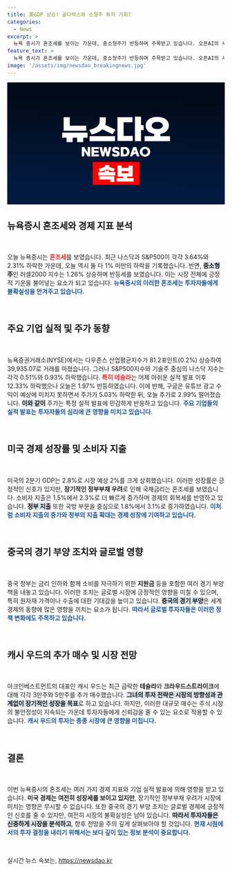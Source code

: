 ```yaml
---
title: 美GDP 상승! 골디락스와 소형주 투자 기회?
categories:
  - News
excerpt: >
  뉴욕 증시가 혼조세를 보이는 가운데, 중소형주가 반등하며 주목받고 있습니다. 오픈AI의 새로운 검색 엔진 서치GPT 발표 후 기술주에 변동성이 커졌고, 포드는 실적 불안으로 18% 급락했습니다. 크라우드스트라이크와 테슬라의 주가 변화도 놓치지 마세요!
feature_text: >
  뉴욕 증시가 혼조세를 보이는 가운데, 중소형주가 반등하며 주목받고 있습니다. 오픈AI의 새로운 검색 엔진 서치GPT 발표 후 기술주에 변동성이 커졌고, 포드는 실적 불안으로 18% 급락했습니다. 크라우드스트라이크와 테슬라의 주가 변화도 놓치지 마세요!
image: '/assets/img/newsdao_breakingnews.jpg'
---
```


<p><img src="/assets/img/newsdao_breakingnews.jpg" alt="firstkoreanews 속보" /></p>

<h2 data-ke-size="size26">뉴욕증시 혼조세와 경제 지표 분석</h2>

<p data-ke-size="size16">&nbsp;</p>

<p>오늘 뉴욕증시는 <b><span style="color: #ee2323;">혼조세</span></b>를 보였습니다. 최근 나스닥과 S&amp;P500이 각각 3.64%와 2.31% 하락한 가운데, 오늘 역시 둘 다 1% 미만의 하락을 기록했습니다. 반면, <b><span style="background-color: #21538527;">중소형주</span></b>인 러셀2000 지수는 1.26% 상승하며 반등세를 보였습니다. 이는 시장 전체에 긍정적 기운을 불어넣는 요소가 되고 있습니다. <b><span style="color: #1a5490;">뉴욕증시의 이러한 혼조세는 투자자들에게 불확실성을 안겨주고 있습니다.</span></b></p>

<p data-ke-size="size16">&nbsp;</p>

<h2 data-ke-size="size26">주요 기업 실적 및 주가 동향</h2>

<p data-ke-size="size16">&nbsp;</p>

<p>뉴욕증권거래소(NYSE)에서는 다우존스 산업평균지수가 81.2포인트(0.2%) 상승하여 39,935.07로 거래를 마쳤습니다. 그러나 S&amp;P500지수와 기술주 중심의 나스닥 지수는 각각 0.51%와 0.93% 하락했습니다. <b><span style="color: #ee2323;">특히 테슬라</span></b>는 어제 아쉬운 실적 발표 이후 12.33% 하락했으나 오늘은 1.97% 반등하였습니다. 이에 반해, 구글은 유튜브 광고 수익이 예상에 미치지 못하면서 주가가 5.03% 하락한 뒤, 오늘 추가로 2.99% 떨어졌습니다. <b><span style="background-color: #21538527;">이와 같이</span></b> 주가는 특정 실적 발표에 민감하게 반응하고 있습니다. <b><span style="color: #1a5490;">주요 기업들의 실적 발표는 투자자들의 심리에 큰 영향을 미치고 있습니다.</span></b></p>

<p data-ke-size="size16">&nbsp;</p>

<h2 data-ke-size="size26">미국 경제 성장률 및 소비자 지출</h2>

<p data-ke-size="size16">&nbsp;</p>

<p>미국의 2분기 GDP는 2.8%로 시장 예상 2%를 크게 상회했습니다. 이러한 성장률은 긍정적인 신호가 있지만, <b><span style="ee2323;">장기적인 정부부채 우려</span></b>로 인해 국채금리는 혼조세를 보였습니다. 소비자 지출은 1.5%에서 2.3%로 더 빠르게 증가하며 경제의 회복세를 반영하고 있습니다. <b><span style="background-color: #21538527;">정부 지출</span></b> 또한 국방 부문을 중심으로 1.8%에서 3.1%로 증가하였습니다. <b><span style="color: #1a5490;">이처럼 소비자 지출의 증가와 정부의 지출 확대는 경제 성장에 기여하고 있습니다.</span></b></p>

<p data-ke-size="size16">&nbsp;</p>

<h2 data-ke-size="size26">중국의 경기 부양 조치와 글로벌 영향</h2>

<p data-ke-size="size16">&nbsp;</p>

<p>중국 정부는 금리 인하와 함께 소비를 자극하기 위한 <b><span style="ee2323;">지원금</span></b> 등을 포함한 여러 경기 부양책을 내놓고 있습니다. 이러한 조치는 글로벌 시장에 긍정적인 영향을 미칠 수 있으며, 특히 원자재 가격이나 수출에 대한 기대감을 높이고 있습니다. <b><span style="background-color: #21538527;">중국의 경기 부양</span></b>은 세계 경제의 동향에 많은 영향을 끼치는 요소가 됩니다. <b><span style="color: #1a5490;">따라서 글로벌 투자자들은 이러한 정책 변화에도 주목하고 있습니다.</span></b></p>

<p data-ke-size="size16">&nbsp;</p>

<h2 data-ke-size="size26">캐시 우드의 추가 매수 및 시장 전망</h2>

<p data-ke-size="size16">&nbsp;</p>

<p>아크인베스트먼트의 대표인 캐시 우드는 최근 급락한 <b><span style="ee2323;">테슬라</span></b>와 <b><span style="ee2323;">크라우드스트라이크</span></b>에 대해 각각 3만주와 5만주를 추가 매수했습니다. <b><span style="background-color: #21538527;">그녀의 투자 전략은 시장의 방향성과 관계없이 장기적인 성장을 목표</span></b>로 하고 있습니다. 하지만, 이러한 대규모 매수는 주식 시장의 불안정성이 지속되는 가운데 투자자들에게 신뢰감을 줄 수 있는 요소로 작용할 수 있습니다. <b><span style="color: #1a5490;">캐시 우드의 투자는 종종 시장에 큰 영향을 미칩니다.</span></b></p>

<p data-ke-size="size16">&nbsp;</p>

<h2 data-ke-size="size26">결론</h2>

<p data-ke-size="size16">&nbsp;</p>

<p>이번 뉴욕증시의 혼조세는 여러 가지 경제 지표와 기업 실적 발표에 의해 영향을 받고 있습니다. <b><span style="ee2323;">미국 경제는 여전히 성장세를 보이고 있지만</span></b>, 장기적인 정부부채 우려가 시장에 미치는 영향은 무시할 수 없습니다. 또한 중국의 경기 부양 조치는 글로벌 경제에 긍정적인 신호를 줄 수 있지만, 여전히 시장의 불확실성은 남아 있습니다. <b><span style="background-color: #21538527;">따라서 투자자들은 신중하게 시장을 분석하고</span></b>, 향후 전망을 주의 깊게 살펴보아야 할 것입니다. <b><span style="color: #1a5490;">현재 시점에서의 투자 결정을 내리기 위해서는 보다 깊이 있는 정보 분석이 중요합니다.</span></b></p>

<p data-ke-size="size16">&nbsp;</p>
실시간 뉴스 속보는, <a href="https://newsdao.kr" rel="dofollow">https://newsdao.kr</a>


